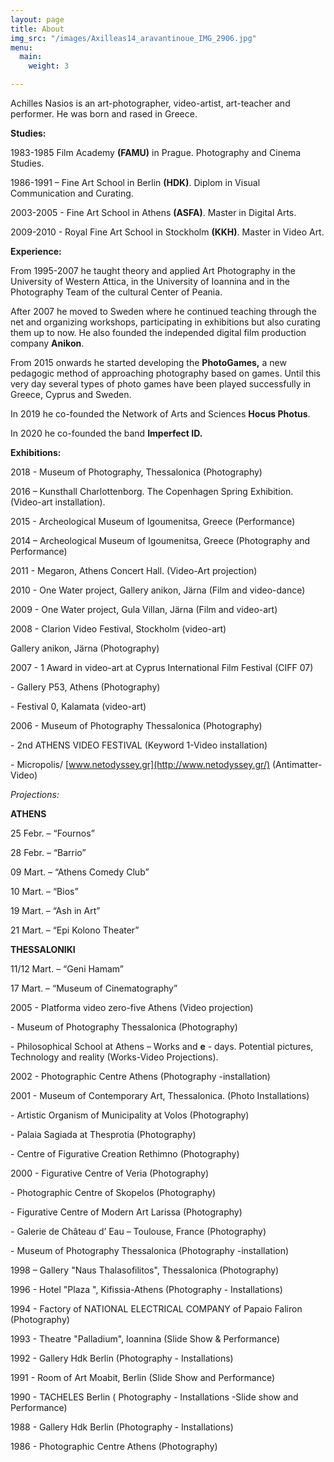 ```yaml
---
layout: page
title: About
img_src: "/images/Axilleas14_aravantinoue_IMG_2906.jpg"
menu:
  main:
    weight: 3

---
```

Achilles Nasios is an art-photographer, video-artist, art-teacher and performer. He was born and rased in Greece.

**Studies:**

1983-1985 Film Academy **(FAMU)** in Prague. Photography and Cinema Studies.

1986-1991 – Fine Art School in Berlin **(HDK)**. Diplom in Visual Communication and Curating.

2003-2005 - Fine Art School in Athens **(ASFA)**. Master in Digital Arts.

2009-2010 - Royal Fine Art School in Stockholm **(KKH)**. Master in Video Art.

**Experience:**

From 1995-2007 he taught theory and applied Art Photography in the University of Western Attica, in the University of Ioannina and in the Photography Team of the cultural Center of Peania.

After 2007 he moved to Sweden where he continued teaching through the net and organizing workshops, participating in exhibitions but also curating them up to now. He also founded the independed digital film production company **Anikon**.

From 2015 onwards he started developing the **PhotoGames,** a new pedagogic method of approaching photography based on games. Until this very day several types of photo games have been played successfully in Greece, Cyprus and Sweden.

In 2019 he co-founded the Network of Arts and Sciences **Hocus Photus**.

In 2020 he co-founded the band **Imperfect ID.**

**Exhibitions:**

2018 - Museum of Photography, Thessalonica (Photography)

2016 – Kunsthall Charlottenborg. The Copenhagen Spring Exhibition. (Video-art installation).

2015 - Archeological Museum of Igoumenitsa, Greece (Performance)

2014 – Archeological Museum of Igoumenitsa, Greece (Photography and Performance)

2011 - Megaron, Athens Concert Hall. (Video-Art projection)

2010 - One Water project, Gallery anikon, Järna (Film and video-dance)

2009 - One Water project, Gula Villan, Järna (Film and video-art)

2008 - Clarion Video Festival, Stockholm (video-art)

Gallery anikon, Järna (Photography)

2007 - 1 Award in video-art at Cyprus International Film Festival (CIFF 07)

\- Gallery P53, Athens (Photography)

\- Festival 0, Kalamata (video-art)

2006 - Museum of Photography Thessalonica (Photography)

\- 2nd ATHENS VIDEO FESTIVAL (Keyword 1-Video installation)

\- Micropolis/ [www.netodyssey.gr](http://www.netodyssey.gr/) (Antimatter- Video)

_Projections:_

**ATHENS**

25 Febr. – “Fournos”

28 Febr. – “Barrio”

09 Mart. – “Athens Comedy Club”

10 Mart. – “Bios”

19 Mart. – “Ash in Art”

21 Mart. – “Epi Kolono Theater”

**THESSALONIKI**

11/12 Mart. – “Geni Hamam”

17 Mart. – “Museum of Cinematography”

2005 - Platforma video zero-five Athens (Video projection)

\- Museum of Photography Thessalonica (Photography)

\- Philosophical School at Athens – Works and **e** - days. Potential pictures, Technology and reality (Works-Video Projections).

2002 - Photographic Centre Athens (Photography -installation)

2001 - Museum of Contemporary Art, Thessalonica. (Photo Installations)

\- Artistic Organism of Municipality at Volos (Photography)

\- Palaia Sagiada at Thesprotia (Photography)

\- Centre of Figurative Creation Rethimno (Photography)

2000 - Figurative Centre of Veria (Photography)

\- Photographic Centre of Skopelos (Photography)

\- Figurative Centre of Modern Art Larissa (Photography)

\- Galerie de Château d’ Eau – Toulouse, France (Photography)

\- Museum of Photography Thessalonica (Photography -installation)

1998 – Gallery "Naus Thalasofilitos", Thessalonica (Photography)

1996 - Hotel "Plaza ", Kifissia-Athens (Photography - Installations)

1994 - Factory of NATIONAL ELECTRICAL COMPANY of Papaio Faliron (Photography)

1993 - Theatre "Palladium", Ioannina (Slide Show & Performance)

1992 - Gallery Hdk Berlin (Photography - Installations)

1991 - Room of Art Moabit, Berlin (Slide Show and Performance)

1990 - TACHELES Berlin ( Photography - Installations -Slide show and Performance)

1988 - Gallery Hdk Berlin (Photography - Installations)

1986 - Photographic Centre Athens (Photography)